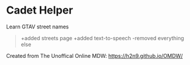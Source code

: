 # Cadet Helper
Learn GTAV street names
> +added streets page
> +added text-to-speech
> -removed everything else



Created from The Unoffical Online MDW: https://h2n9.github.io/OMDW/